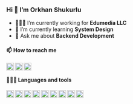 ### Hi 👋 I’m Orkhan Shukurlu

- 👨🏽‍💻 I’m currently working for **Edumedia LLC**
- 🌱 I’m currently learning **System Design**
- 💬 Ask me about **Backend Development**

#### 📫 How to reach me

<a href="https://linkedin.com/in/orkhanshukurlu">
    <img align="left" width="20px" src="https://simpleicons.vercel.app/linkedin/000">
</a>

<a href="https://t.me/orkhanshukurlu">
    <img align="left" width="20px" src="https://simpleicons.vercel.app/telegram/000">
</a>

<a href="https://twitter.com/orkhanshukur">
    <img align="left" width="20px" src="https://simpleicons.vercel.app/twitter/000">
</a>

<br>

#### 👨🏻‍💻 Languages and tools

<img align="left" width="20px" src="https://simpleicons.vercel.app/php/000">
<img align="left" width="20px" src="https://simpleicons.vercel.app/laravel/000">
<img align="left" width="20px" src="https://simpleicons.vercel.app/symfony/000">
<img align="left" width="20px" src="https://simpleicons.vercel.app/mysql/000">
<img align="left" width="20px" src="https://simpleicons.vercel.app/postgresql/000">
<img align="left" width="20px" src="https://simpleicons.vercel.app/linux/000">
<img align="left" width="20px" src="https://simpleicons.vercel.app/docker/000">
<img align="left" width="20px" src="https://simpleicons.vercel.app/javascript/000">
<img align="left" width="20px" src="https://simpleicons.vercel.app/jquery/000">

